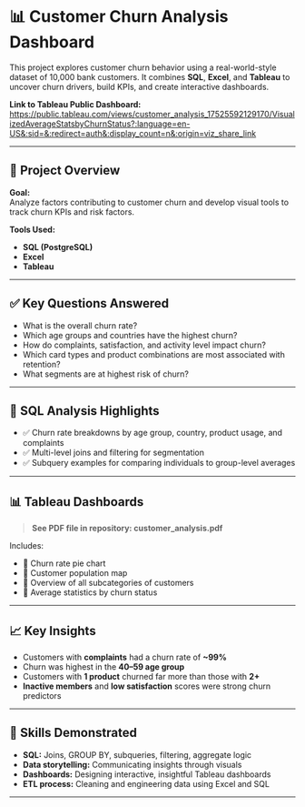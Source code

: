 # 📊 Customer Churn Analysis Dashboard

This project explores customer churn behavior using a real-world-style dataset of 10,000 bank customers. It combines **SQL**, **Excel**, and **Tableau** to uncover churn drivers, build KPIs, and create interactive dashboards.

**Link to Tableau Public Dashboard:** https://public.tableau.com/views/customer_analysis_17525592129170/VisualizedAverageStatsbyChurnStatus?:language=en-US&:sid=&:redirect=auth&:display_count=n&:origin=viz_share_link

---

## 🧠 Project Overview

**Goal:**  
Analyze factors contributing to customer churn and develop visual tools to track churn KPIs and risk factors.

**Tools Used:**
- **SQL (PostgreSQL)** 
- **Excel** 
- **Tableau** 

---

## ✅ Key Questions Answered

- What is the overall churn rate?
- Which age groups and countries have the highest churn?
- How do complaints, satisfaction, and activity level impact churn?
- Which card types and product combinations are most associated with retention?
- What segments are at highest risk of churn?

---

## 🧮 SQL Analysis Highlights

- ✅ Churn rate breakdowns by age group, country, product usage, and complaints  
- ✅ Multi-level joins and filtering for segmentation  
- ✅ Subquery examples for comparing individuals to group-level averages  

---

## 📊 Tableau Dashboards

> **See PDF file in repository: customer_analysis.pdf**

Includes:
- 📌 Churn rate pie chart
- 📌 Customer population map 
- 📌 Overview of all subcategories of customers
- 📌 Average statistics by churn status

---

## 📈 Key Insights

- Customers with **complaints** had a churn rate of **~99%**
- Churn was highest in the **40–59 age group**
- Customers with **1 product** churned far more than those with **2+**
- **Inactive members** and **low satisfaction** scores were strong churn predictors

---

## 💼 Skills Demonstrated

- **SQL:** Joins, GROUP BY, subqueries, filtering, aggregate logic  
- **Data storytelling:** Communicating insights through visuals  
- **Dashboards:** Designing interactive, insightful Tableau dashboards  
- **ETL process:** Cleaning and engineering data using Excel and SQL

---
